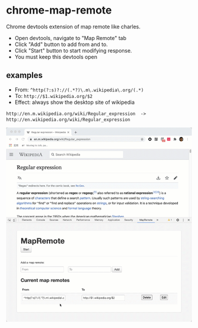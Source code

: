 # chrome-map-remote
Chrome devtools extension of map remote like charles.

- Open devtools, navigate to "Map Remote" tab 
- Click "Add" button to add from and to.
- Click "Start" button to start modifying response.
- You must keep this devtools open


## examples

- From: `^http(?:s)?://(.*?)\.m\.wikipedia\.org/(.*)`
- To: `http://$1.wikipedia.org/$2`
- Effect: always show the desktop site of wikipedia

```
http://en.m.wikipedia.org/wiki/Regular_expression  ->  http://en.wikipedia.org/wiki/Regular_expression 
```

![demo](./demo.gif)